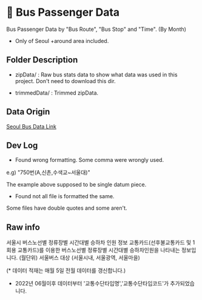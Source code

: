 # 🚌 Bus Passenger Data

Bus Passenger Data by "Bus Route", "Bus Stop" and "Time". (By Month)

* Only of Seoul +around area included.

## Folder Description

* zipData/ : Raw bus stats data to show what data was used in this project. Don't need to download this dir.

* trimmedData/ : Trimmed zipData.

## Data Origin

[Seoul Bus Data Link](http://data.seoul.go.kr/dataList/OA-12913/S/1/datasetView.do)

## Dev Log

* Found wrong formatting. Some comma were wrongly used.

e.g) "750번(A,신촌,수색교~서울대)"

The example above supposed to be single datum piece.

* Found not all file is formatted the same. 

Some files have double quotes and some aren't.

## Raw info

서울시 버스노선별 정류장별 시간대별 승하차 인원 정보
교통카드(선후불교통카드 및 1회용 교통카드)를 이용한 버스노선별 정류장별 시간대별 승하차인원을 나타내는 정보입니다. (월단위) 서울버스 대상 (서울시내, 서울광역, 서울마을)

(* 데이터 적재는 매월 5일 전월 데이터를 갱신합니다.)
* 2022년 06월이후 데이터부터 '교통수단타입명','교통수단타입코드'가 추가되었습니다.
